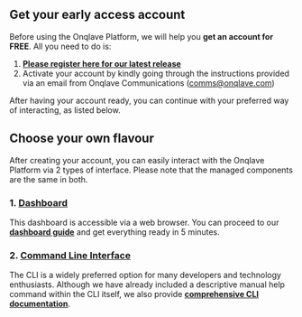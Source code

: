 
## **Get your early access account**

Before using the Onqlave Platform, we will help you **get an account for FREE**. All you need to do is:

1. **<a href="https://www.onqlave.com/contact" target="_blank"> Please register here for our latest release </a>**
2. Activate your account by kindly going through the instructions provided via an email from Onqlave Communications (<comms@onqlave.com>)
<!-- Add comment on what to do if the email is not received? -->
After having your account ready, you can continue with your preferred way of interacting, as listed below.


## **Choose your own flavour**

After creating your account, you can easily interact with the Onqlave Platform via 2 types of interface. Please note that the managed components are the same in both.

### **1. [Dashboard](../../guides/web-app-guide/overview-gui)**

This dashboard is accessible via a web browser. You can proceed to our **[dashboard guide](../../guides/web-app-guide/overview-gui)** and get everything ready in 5 minutes.

### **2. [Command Line Interface ](../../guides/cli-guide/overview-cli)**

The CLI is a widely preferred option for many developers and technology enthusiasts. Although we have already included a descriptive manual help command within the CLI itself, we also provide **[comprehensive CLI documentation](https://docs.onqlave.com/guides/cli-guide/overview-cli/)**.
